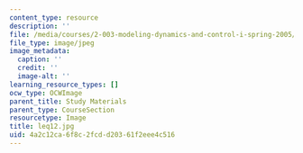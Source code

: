 ```yaml
---
content_type: resource
description: ''
file: /media/courses/2-003-modeling-dynamics-and-control-i-spring-2005/4a2c12ca6f8c2fcdd20361f2eee4c516_leq12.jpg
file_type: image/jpeg
image_metadata:
  caption: ''
  credit: ''
  image-alt: ''
learning_resource_types: []
ocw_type: OCWImage
parent_title: Study Materials
parent_type: CourseSection
resourcetype: Image
title: leq12.jpg
uid: 4a2c12ca-6f8c-2fcd-d203-61f2eee4c516
---
```

